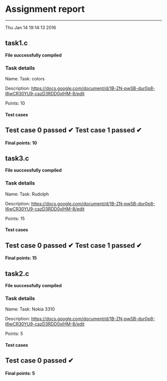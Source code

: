 # Assignment report
---
Thu Jan 14 19:14:13 2016

## task1.c

**File successfully compiled**

### Task details

Name: Task: colors

Description: https://docs.google.com/document/d/1B-ZN-pwSB-dur0p8-I6wCR30YU9-cazD3RDD0xIHM-8/edit

Points: 10

#### Test cases
Test case 0 passed ✔︎
Test case 1 passed ✔︎
--- 
#### Final points: 10
## task3.c

**File successfully compiled**

### Task details

Name: Task: Rudolph

Description: https://docs.google.com/document/d/1B-ZN-pwSB-dur0p8-I6wCR30YU9-cazD3RDD0xIHM-8/edit

Points: 15

#### Test cases
Test case 0 passed ✔︎
Test case 1 passed ✔︎
--- 
#### Final points: 15
## task2.c

**File successfully compiled**

### Task details

Name: Task: Nokia 3310

Description: https://docs.google.com/document/d/1B-ZN-pwSB-dur0p8-I6wCR30YU9-cazD3RDD0xIHM-8/edit

Points: 5

#### Test cases
Test case 0 passed ✔︎
--- 
#### Final points: 5
